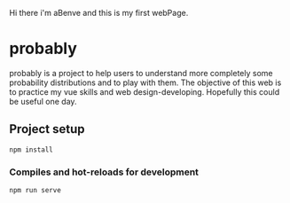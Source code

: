 Hi there i'm aBenve and this is my first webPage.

# probably

probably is a project to help users to understand more completely some probability distributions and to play with them. 
The objective of this web is to practice my vue skills and web design-developing. Hopefully this could be useful one day.


## Project setup
```
npm install
```

### Compiles and hot-reloads for development
```
npm run serve
```
